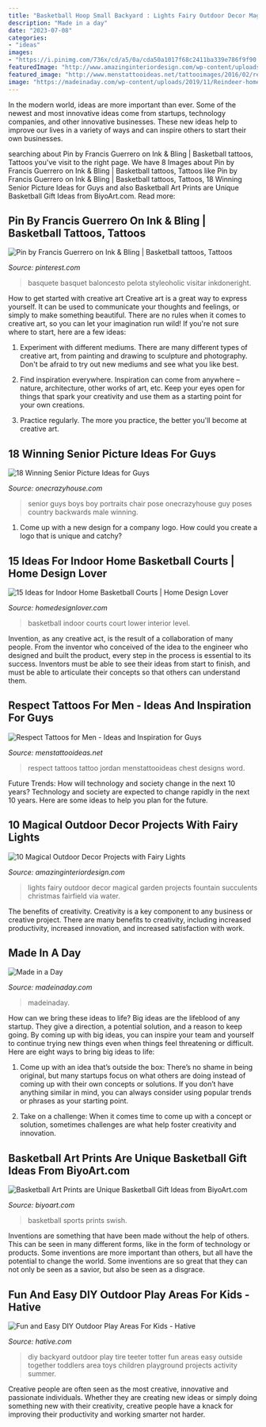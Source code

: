 ```yaml
---
title: "Basketball Hoop Small Backyard : Lights Fairy Outdoor Decor Magical Garden Projects Fountain Succulents Christmas Fairfield Via Water"
description: "Made in a day"
date: "2023-07-08"
categories:
- "ideas"
images:
- "https://i.pinimg.com/736x/cd/a5/0a/cda50a1017f68c2411ba339e786f9f90.jpg"
featuredImage: "http://www.amazinginteriordesign.com/wp-content/uploads/2016/07/10-magical-outdoor-decor-projects-fairy-lights-11.jpg"
featured_image: "http://www.menstattooideas.net/tattooimages/2016/02/respect-tattoos-26.jpeg"
image: "https://madeinaday.com/wp-content/uploads/2019/11/Reindeer-home.jpg"
---
```



In the modern world, ideas are more important than ever. Some of the newest and most innovative ideas come from startups, technology companies, and other innovative businesses. These new ideas help to improve our lives in a variety of ways and can inspire others to start their own businesses.

	

		
searching about Pin by Francis Guerrero on Ink &amp; Bling | Basketball tattoos, Tattoos you've visit to the right page. We have 8 Images about Pin by Francis Guerrero on Ink &amp; Bling | Basketball tattoos, Tattoos like Pin by Francis Guerrero on Ink &amp; Bling | Basketball tattoos, Tattoos, 18 Winning Senior Picture Ideas for Guys and also Basketball Art Prints are Unique Basketball Gift Ideas from BiyoArt.com. Read more:
		
    
## Pin By Francis Guerrero On Ink &amp; Bling | Basketball Tattoos, Tattoos

<img loading=lazy src="https://i.pinimg.com/736x/cd/a5/0a/cda50a1017f68c2411ba339e786f9f90.jpg" onerror="this.onerror=null;this.src='https://tse2.mm.bing.net/th?id=OIP.hRMz_WBTFDDwVfBI7lTwbQHaHa&amp;pid=15.1';" alt="Pin by Francis Guerrero on Ink &amp; Bling | Basketball tattoos, Tattoos">

_Source: pinterest.com_

>basquete basquet baloncesto pelota styleoholic visitar inkdoneright. 

	

How to get started with creative art
Creative art is a great way to express yourself. It can be used to communicate your thoughts and feelings, or simply to make something beautiful. There are no rules when it comes to creative art, so you can let your imagination run wild! If you're not sure where to start, here are a few ideas:
1. Experiment with different mediums. There are many different types of creative art, from painting and drawing to sculpture and photography. Don't be afraid to try out new mediums and see what you like best.

2. Find inspiration everywhere. Inspiration can come from anywhere – nature, architecture, other works of art, etc. Keep your eyes open for things that spark your creativity and use them as a starting point for your own creations.

3. Practice regularly. The more you practice, the better you'll become at creative art.

    
## 18 Winning Senior Picture Ideas For Guys

<img loading=lazy src="https://cdn.onecrazyhouse.com/wp-content/uploads/2016/08/backwards-chair-pose.jpg" onerror="this.onerror=null;this.src='https://tse3.mm.bing.net/th?id=OIP.kNYytZqjyaSzmtXWHO8XGwHaLH&amp;pid=15.1';" alt="18 Winning Senior Picture Ideas for Guys">

_Source: onecrazyhouse.com_

>senior guys boys boy portraits chair pose onecrazyhouse guy poses country backwards male winning. 

	

1. Come up with a new design for a company logo. How could you create a logo that is unique and catchy?

    
## 15 Ideas For Indoor Home Basketball Courts | Home Design Lover

<img loading=lazy src="https://homedesignlover.com/wp-content/uploads/2014/04/2-lower.jpg" onerror="this.onerror=null;this.src='https://tse4.mm.bing.net/th?id=OIP.wctK8sDng6XrBnSCfEY9TwHaEl&amp;pid=15.1';" alt="15 Ideas for Indoor Home Basketball Courts | Home Design Lover">

_Source: homedesignlover.com_

>basketball indoor courts court lower interior level. 

	

Invention, as any creative act, is the result of a collaboration of many people. From the inventor who conceived of the idea to the engineer who designed and built the product, every step in the process is essential to its success. Inventors must be able to see their ideas from start to finish, and must be able to articulate their concepts so that others can understand them.

    
## Respect Tattoos For Men - Ideas And Inspiration For Guys

<img loading=lazy src="http://www.menstattooideas.net/tattooimages/2016/02/respect-tattoos-26.jpeg" onerror="this.onerror=null;this.src='https://tse2.mm.bing.net/th?id=OIP.c1fNsmEPYXsGLyUozuwXcAHaFj&amp;pid=15.1';" alt="Respect Tattoos for Men - Ideas and Inspiration for Guys">

_Source: menstattooideas.net_

>respect tattoos tattoo jordan menstattooideas chest designs word. 

	

Future Trends: How will technology and society change in the next 10 years?
Technology and society are expected to change rapidly in the next 10 years. Here are some ideas to help you plan for the future.

    
## 10 Magical Outdoor Decor Projects With Fairy Lights

<img loading=lazy src="http://www.amazinginteriordesign.com/wp-content/uploads/2016/07/10-magical-outdoor-decor-projects-fairy-lights-11.jpg" onerror="this.onerror=null;this.src='https://tse1.mm.bing.net/th?id=OIP.rv9xaFlcbqSf965l4_hH-wHaLF&amp;pid=15.1';" alt="10 Magical Outdoor Decor Projects with Fairy Lights">

_Source: amazinginteriordesign.com_

>lights fairy outdoor decor magical garden projects fountain succulents christmas fairfield via water. 

	

The benefits of creativity.
Creativity is a key component to any business or creative project. There are many benefits to creativity, including increased productivity, increased innovation, and increased satisfaction with work.

    
## Made In A Day

<img loading=lazy src="https://madeinaday.com/wp-content/uploads/2019/11/Reindeer-home.jpg" onerror="this.onerror=null;this.src='https://tse2.mm.bing.net/th?id=OIP.5j3STVv7Xz0ij9ozi5FoggHaLH&amp;pid=15.1';" alt="Made in a Day">

_Source: madeinaday.com_

>madeinaday. 

	

How can we bring these ideas to life?
Big ideas are the lifeblood of any startup. They give a direction, a potential solution, and a reason to keep going. By coming up with big ideas, you can inspire your team and yourself to continue trying new things even when things feel threatening or difficult. Here are eight ways to bring big ideas to life:
1. Come up with an idea that’s outside the box: There’s no shame in being original, but many startups focus on what others are doing instead of coming up with their own concepts or solutions. If you don’t have anything similar in mind, you can always consider using popular trends or phrases as your starting point.

2. Take on a challenge: When it comes time to come up with a concept or solution, sometimes challenges are what help foster creativity and innovation.

    
## Basketball Art Prints Are Unique Basketball Gift Ideas From BiyoArt.com

<img loading=lazy src="https://www.biyoart.com/Art/Sports/Graphics/images/basketball_art_2_orange.png" onerror="this.onerror=null;this.src='https://tse4.mm.bing.net/th?id=OIP.ULgTXR-9jpDom0MpfLAHOwAAAA&amp;pid=15.1';" alt="Basketball Art Prints are Unique Basketball Gift Ideas from BiyoArt.com">

_Source: biyoart.com_

>basketball sports prints swish. 

	

Inventions are something that have been made without the help of others. This can be seen in many different forms, like in the form of technology or products. Some inventions are more important than others, but all have the potential to change the world. Some inventions are so great that they can not only be seen as a savior, but also be seen as a disgrace.

    
## Fun And Easy DIY Outdoor Play Areas For Kids - Hative

<img loading=lazy src="https://hative.com/wp-content/uploads/2016/03/outdoor-play-areas/10-outdoor-play-areas.jpg" onerror="this.onerror=null;this.src='https://tse4.mm.bing.net/th?id=OIP.2nO3haWnhEot-N4f5rjpdgHaLo&amp;pid=15.1';" alt="Fun and Easy DIY Outdoor Play Areas For Kids - Hative">

_Source: hative.com_

>diy backyard outdoor play tire teeter totter fun areas easy outside together toddlers area toys children playground projects activity summer. 

	

Creative people are often seen as the most creative, innovative and passionate individuals. Whether they are creating new ideas or simply doing something new with their creativity, creative people have a knack for improving their productivity and working smarter not harder.

